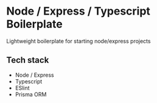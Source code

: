 # Node / Express / Typescript Boilerplate

Lightweight boilerplate for starting node/express projects

## Tech stack

- Node / Express
- Typescript
- ESlint
- Prisma ORM
